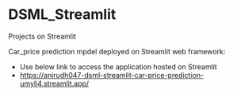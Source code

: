# DSML_Streamlit
 Projects on Streamlit
 
 Car_price prediction mpdel deployed on Streamlit web framework: 
 - Use below link to access the application hosted on Streamlit
  - https://anirudh047-dsml-streamlit-car-price-prediction-umyli4.streamlit.app/
